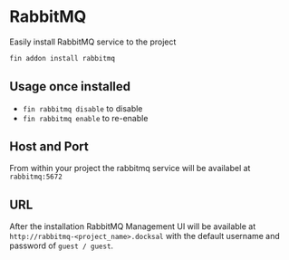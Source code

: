 # RabbitMQ

Easily install RabbitMQ service to the project

```bash
fin addon install rabbitmq
```

## Usage once installed

- `fin rabbitmq disable` to disable
- `fin rabbitmq enable` to re-enable

## Host and Port

From within your project the rabbitmq service will be availabel at `rabbitmq:5672`

## URL

After the installation RabbitMQ Management UI will be available at `http://rabbitmq-<project_name>.docksal` with the default username and password of `guest / guest`.
